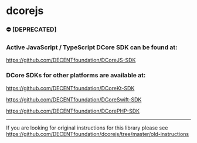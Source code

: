 # dcorejs

### :no_entry: [DEPRECATED]
### Active JavaScript / TypeScript DCore SDK can be found at:
https://github.com/DECENTfoundation/DCoreJS-SDK

### DCore SDKs for other platforms are available at:

https://github.com/DECENTfoundation/DCoreKt-SDK

https://github.com/DECENTfoundation/DCoreSwift-SDK

https://github.com/DECENTfoundation/DCorePHP-SDK

---
If you are looking for original instructions for this library please see https://github.com/DECENTfoundation/dcorejs/tree/master/old-instructions